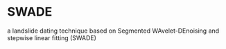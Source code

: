 # SWADE
a landslide dating technique based on Segmented WAvelet-DEnoising and stepwise linear fitting (SWADE)
